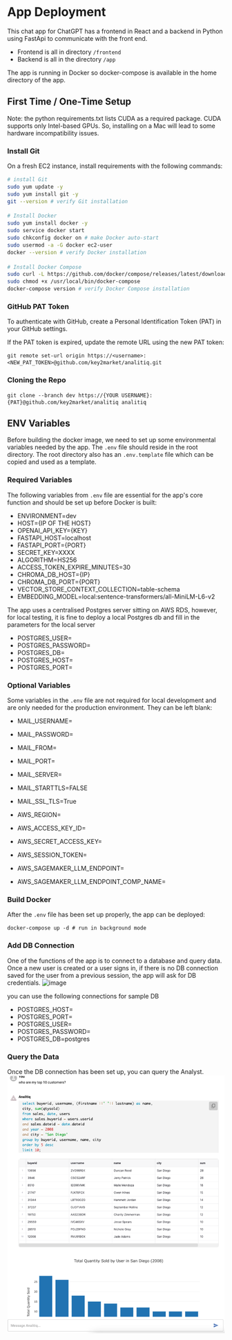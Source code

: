 # App Deployment
This chat app for ChatGPT has a frontend in React and a backend in Python using FastApi to communicate with the front end.
- Frontend is all in directory `/frontend`
- Backend is all in the directory `/app`

The app is running in Docker so docker-compose is available in the home directory of the app.

## First Time / One-Time Setup
Note: the python requirements.txt lists CUDA as a required package. CUDA supports only Intel-based GPUs. So, installing on a Mac will lead to some hardware incompatibility issues.

### Install Git
On a fresh EC2 instance, install requirements with the following commands:

```bash
# install Git
sudo yum update -y
sudo yum install git -y
git --version # verify Git installation

# Install Docker
sudo yum install docker -y
sudo service docker start
sudo chkconfig docker on # make Docker auto-start
sudo usermod -a -G docker ec2-user
docker --version # verify Docker installation

# Install Docker Compose
sudo curl -L https://github.com/docker/compose/releases/latest/download/docker-compose-$(uname -s)-$(uname -m) -
sudo chmod +x /usr/local/bin/docker-compose
docker-compose version # verify Docker Compose installation
```

### GitHub PAT Token

To authenticate with GitHub, create a Personal Identification Token (PAT) in your GitHub settings.

If the PAT token is expired, update the remote URL using the new PAT token:
```
git remote set-url origin https://<username>:<NEW_PAT_TOKEN>@github.com/key2market/analitiq.git
```

### Cloning the Repo
```
git clone --branch dev https://{YOUR USERNAME}:{PAT}@github.com/key2market/analitiq analitiq
```

## ENV Variables
Before building the docker image, we need to set up some environmental variables needed by the app. The `.env` file should reside in the root directory. The root directory also has an `.env.template` file which can be copied and used as a template.

### Required Variables
The following variables from `.env` file are essential for the app's core function and should be set up before Docker is built:
- ENVIRONMENT=dev
- HOST={IP OF THE HOST} 
- OPENAI_API_KEY={KEY}
- FASTAPI_HOST=localhost
- FASTAPI_PORT={PORT}
- SECRET_KEY=XXXX
- ALGORITHM=HS256
- ACCESS_TOKEN_EXPIRE_MINUTES=30
- CHROMA_DB_HOST={IP}
- CHROMA_DB_PORT={PORT}
- VECTOR_STORE_CONTEXT_COLLECTION=table-schema
- EMBEDDING_MODEL=local:sentence-transformers/all-MiniLM-L6-v2

The app uses a centralised Postgres server sitting on AWS RDS, however, for local testing, it is fine to deploy a local Postgres db and fill in the parameters for the local server
- POSTGRES_USER=
- POSTGRES_PASSWORD=
- POSTGRES_DB=
- POSTGRES_HOST=
- POSTGRES_PORT=

### Optional Variables
Some variables in the `.env` file are not required for local development and are only needed for the production environment. They can be left blank:
- MAIL_USERNAME= 
- MAIL_PASSWORD=
- MAIL_FROM=
- MAIL_PORT=
- MAIL_SERVER=
- MAIL_STARTTLS=FALSE
- MAIL_SSL_TLS=True

- AWS_REGION=
- AWS_ACCESS_KEY_ID=
- AWS_SECRET_ACCESS_KEY=
- AWS_SESSION_TOKEN=
- AWS_SAGEMAKER_LLM_ENDPOINT=
- AWS_SAGEMAKER_LLM_ENDPOINT_COMP_NAME=


### Build Docker
After the `.env` file has been set up properly, the app can be deployed:
```
docker-compose up -d # run in background mode
```

### Add DB Connection
One of the functions of the app is to connect to a database and query data.
Once a new user is created or a user signs in, if there is no DB connection saved for the user from a previous session, the app will ask for DB credentials.
![image](assets/images/db_connection.png)

you can use the following connections for sample DB
- POSTGRES_HOST=
- POSTGRES_PORT=
- POSTGRES_USER=
- POSTGRES_PASSWORD=
- POSTGRES_DB=postgres

### Query the Data
Once the DB connection has been set up, you can query the Analyst.
![image](assets/images/query.png)


